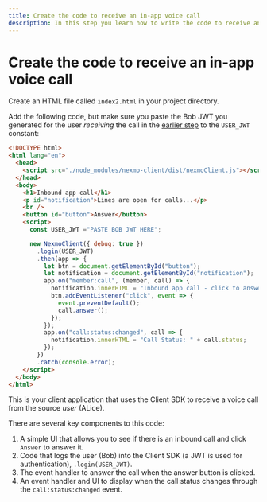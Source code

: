 ```yaml
---
title: Create the code to receive an in-app voice call
description: In this step you learn how to write the code to receive an in-app voice call from another app.
---
```


# Create the code to receive an in-app voice call

Create an HTML file called `index2.html` in your project directory.

Add the following code, but make sure you paste the Bob JWT you generated for the user _receiving_ the call in the [earlier step](/client-sdk/tutorials/app-to-app/client-sdk/generate-jwts) to the `USER_JWT` constant:

``` html
<!DOCTYPE html>
<html lang="en">
  <head>
    <script src="./node_modules/nexmo-client/dist/nexmoClient.js"></script>
  </head>
  <body>
    <h1>Inbound app call</h1>
    <p id="notification">Lines are open for calls...</p>
    <br />
    <button id="button">Answer</button>
    <script>
      const USER_JWT ="PASTE BOB JWT HERE";

      new NexmoClient({ debug: true })
        .login(USER_JWT)
        .then(app => {
          let btn = document.getElementById("button");
          let notification = document.getElementById("notification");
          app.on("member:call", (member, call) => {
            notification.innerHTML = "Inbound app call - click to answer...";
            btn.addEventListener("click", event => {
              event.preventDefault();
              call.answer();
            });
          });
          app.on("call:status:changed", call => {
            notification.innerHTML = "Call Status: " + call.status;
          });
        })
        .catch(console.error);
    </script>
  </body>
</html>
```

This is your client application that uses the Client SDK to receive a voice call from the source *user* (ALice).

There are several key components to this code:

1. A simple UI that allows you to see if there is an inbound call and click `Answer` to answer it.
2. Code that logs the user (Bob) into the Client SDK (a JWT is used for authentication), `.login(USER_JWT)`.
3. The event handler to answer the call when the answer button is clicked.
4. An event handler and UI to display when the call status changes through the `call:status:changed` event.
